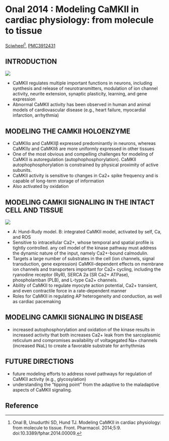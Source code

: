 # Onal 2014 : Modeling CaMKII in cardiac physiology: from molecule to tissue


[Sciwheel](https://sciwheel.com/work/#/items/2899483)[^Onal2014], [PMC3912431](http://www.ncbi.nlm.nih.gov/pmc/articles/PMC3912431)

<!--more-->

## INTRODUCTION
![](https://www.frontiersin.org/files/Articles/78809/fphar-05-00009-HTML/image_m/fphar-05-00009-g001.jpg)

* CaMKII regulates multiple important functions in neurons, including synthesis and release of neurotransmitters, modulation of ion channel activity, neurite extension, synaptic plasticity, learning, and gene expression
* Abnormal CaMKII activity has been observed in human and animal models of cardiovascular disease (e.g., heart failure, myocardial infarction, arrhythmia)

## MODELING THE CAMKII HOLOENZYME
* CaMKIIα and CaMKIIβ expressed predominantly in neurons, whereas CaMKIIγ and CaMKIIδ are more uniformly expressed in other tissues
* One of the most obvious and compelling challenges for modeling of CaMKII is autoregulation (autophophosphorylation). CaMKII autophophosphorylation is constrained by physical proximity of active subunits.
* CaMKII activity is sensitive to changes in Ca2+ spike frequency and is capable of long-term storage of information
* Also activated by oxidation

## MODELING CAMKII SIGNALING IN THE INTACT CELL AND TISSUE
![](https://www.frontiersin.org/files/Articles/78809/fphar-05-00009-HTML/image_m/fphar-05-00009-g002.jpg)
* A:  Hund-Rudy model. B: integrated CaMKII model, activated by self, Ca, and ROS
* Sensitive to intracellular Ca2+, whose temporal and spatial profile is tightly controlled. any cell model of the kinase pathway must address the dynamic nature of the input, namely Ca2+-bound calmodulin.
* Targets a large number of substrates in the cell (ion channels, signal transduction, gene expression) CaMKII-dependent effects on membrane ion channels and transporters important for Ca2+ cycling, including the ryanodine receptor (RyR), SERCA 2a (SR Ca2+ ATPase), phospholamban (PLB), and L-type Ca2+ channels.
* Ability of CaMKII to regulate myocyte action potential, Ca2+ transient, and even contractile force in a rate-dependent manner
* Roles for CaMKII in regulating AP heterogeneity and conduction, as well as cardiac pacemaking

## MODELING CAMKII SIGNALING IN DISEASE
* increased autophosphorylation and oxidation of the kinase results in increased activity that both increases Ca2+ leak from the sarcoplasmic reticulum and compromises availability of voltagegated Na+ channels (increased INaL) to create a favorable substrate for arrhythmias

## FUTURE DIRECTIONS
* future modeling efforts to address novel pathways for regulation of CaMKII activity (e.g., glycosylation)
* understanding the “tipping point” from the adaptive to the maladaptive aspects of CaMKII signaling.

## Reference
[^Onal2014]: Onal B, Unudurthi SD, Hund TJ. Modeling CaMKII in cardiac physiology: from molecule to tissue. Front. Pharmacol. 2014;5:9. doi:10.3389/fphar.2014.00009.

